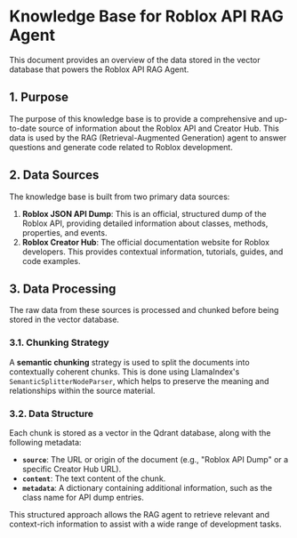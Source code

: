 # Knowledge Base for Roblox API RAG Agent

This document provides an overview of the data stored in the vector database that powers the Roblox API RAG Agent.

## 1. Purpose

The purpose of this knowledge base is to provide a comprehensive and up-to-date source of information about the Roblox API and Creator Hub. This data is used by the RAG (Retrieval-Augmented Generation) agent to answer questions and generate code related to Roblox development.

## 2. Data Sources

The knowledge base is built from two primary data sources:

1.  **Roblox JSON API Dump**: This is an official, structured dump of the Roblox API, providing detailed information about classes, methods, properties, and events.
2.  **Roblox Creator Hub**: The official documentation website for Roblox developers. This provides contextual information, tutorials, guides, and code examples.

## 3. Data Processing

The raw data from these sources is processed and chunked before being stored in the vector database.

### 3.1. Chunking Strategy

A **semantic chunking** strategy is used to split the documents into contextually coherent chunks. This is done using LlamaIndex's `SemanticSplitterNodeParser`, which helps to preserve the meaning and relationships within the source material.

### 3.2. Data Structure

Each chunk is stored as a vector in the Qdrant database, along with the following metadata:

*   **`source`**: The URL or origin of the document (e.g., "Roblox API Dump" or a specific Creator Hub URL).
*   **`content`**: The text content of the chunk.
*   **`metadata`**: A dictionary containing additional information, such as the class name for API dump entries.

This structured approach allows the RAG agent to retrieve relevant and context-rich information to assist with a wide range of development tasks.